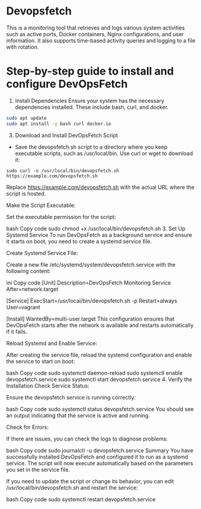 # Devopsfetch 
This is a monitoring tool that retrieves and logs various system activities such as active ports, Docker containers, Nginx configurations, and user information. It also supports time-based activity queries and logging to a file with rotation.

# Step-by-step guide to install and configure DevOpsFetch
1. Install Dependencies
Ensure your system has the necessary dependencies installed. These include bash, curl, and docker. 
```bash
sudo apt update
sudo apt install -y bash curl docker.io
```
3. Download and Install DevOpsFetch Script
- Save the devopsfetch.sh script to a directory where you keep executable scripts, such as /usr/local/bin. Use curl or wget to download it:
```
sudo curl -o /usr/local/bin/devopsfetch.sh https://example.com/devopsfetch.sh
```
Replace https://example.com/devopsfetch.sh with the actual URL where the script is hosted.

Make the Script Executable:

Set the executable permission for the script:

bash
Copy code
sudo chmod +x /usr/local/bin/devopsfetch.sh
3. Set Up Systemd Service
To run DevOpsFetch as a background service and ensure it starts on boot, you need to create a systemd service file.

Create Systemd Service File:

Create a new file /etc/systemd/system/devopsfetch.service with the following content:

ini
Copy code
[Unit]
Description=DevOpsFetch Monitoring Service
After=network.target

[Service]
ExecStart=/usr/local/bin/devopsfetch.sh -p
Restart=always
User=vagrant

[Install]
WantedBy=multi-user.target
This configuration ensures that DevOpsFetch starts after the network is available and restarts automatically if it fails.

Reload Systemd and Enable Service:

After creating the service file, reload the systemd configuration and enable the service to start on boot:

bash
Copy code
sudo systemctl daemon-reload
sudo systemctl enable devopsfetch.service
sudo systemctl start devopsfetch.service
4. Verify the Installation
Check Service Status:

Ensure the devopsfetch service is running correctly:

bash
Copy code
sudo systemctl status devopsfetch.service
You should see an output indicating that the service is active and running.

Check for Errors:

If there are issues, you can check the logs to diagnose problems:

bash
Copy code
sudo journalctl -u devopsfetch.service
Summary
You have successfully installed DevOpsFetch and configured it to run as a systemd service. The script will now execute automatically based on the parameters you set in the service file.

If you need to update the script or change its behavior, you can edit /usr/local/bin/devopsfetch.sh and restart the service:

bash
Copy code
sudo systemctl restart devopsfetch.service
